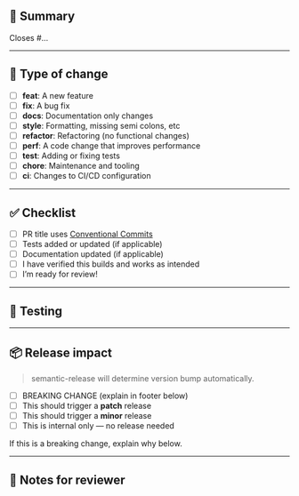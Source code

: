 ## 🚀 Summary

<!--
Explain what this PR does and why it matters.
Keep it short and focused.
-->

Closes #...

---

## 🔧 Type of change

<!-- Check the relevant boxes and update your PR title to follow Conventional Commits -->

- [ ] **feat**: A new feature
- [ ] **fix**: A bug fix
- [ ] **docs**: Documentation only changes
- [ ] **style**: Formatting, missing semi colons, etc
- [ ] **refactor**: Refactoring (no functional changes)
- [ ] **perf**: A code change that improves performance
- [ ] **test**: Adding or fixing tests
- [ ] **chore**: Maintenance and tooling
- [ ] **ci**: Changes to CI/CD configuration

---

## ✅ Checklist

- [ ] PR title uses [Conventional Commits](https://www.conventionalcommits.org/)
- [ ] Tests added or updated (if applicable)
- [ ] Documentation updated (if applicable)
- [ ] I have verified this builds and works as intended
- [ ] I’m ready for review!

---

## 🧪 Testing

<!--
Explain how you tested your changes.
List commands, CI results, or screenshots if helpful.
-->

---

## 📦 Release impact

> semantic-release will determine version bump automatically.

- [ ] BREAKING CHANGE (explain in footer below)
- [ ] This should trigger a **patch** release
- [ ] This should trigger a **minor** release
- [ ] This is internal only — no release needed

If this is a breaking change, explain why below.

---

## 📓 Notes for reviewer

<!--
Optional: anything you'd like the reviewer to focus on, be aware of, or follow up later.
-->
